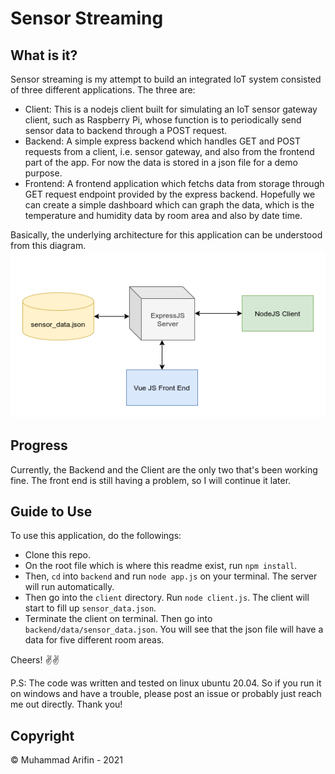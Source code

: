 # Sensor Streaming

## What is it?

Sensor streaming is my attempt to build an integrated IoT system consisted of three different applications. The three are:

- Client: This is a nodejs client built for simulating an IoT sensor gateway client, such as Raspberry Pi, whose function is to periodically send sensor data to backend through a POST request.
- Backend: A simple express backend which handles GET and POST requests from a client, i.e. sensor gateway, and also from the frontend part of the app. For now the data is stored in a json file for a demo purpose.
- Frontend: A frontend application which fetchs data from storage through GET request endpoint provided by the express backend. Hopefully we can create a simple dashboard which can graph the data, which is the temperature and humidity data by room area and also by date time.

Basically, the underlying architecture for this application can be understood from this diagram.
![Basic architecture](/img/system.png)

## Progress

Currently, the Backend and the Client are the only two that's been working fine. The front end is still having a problem, so I will continue it later.

## Guide to Use

To use this application, do the followings:

- Clone this repo.
- On the root file which is where this readme exist, run `npm install`.
- Then, `cd` into `backend` and run `node app.js` on your terminal. The server will run automatically.
- Then go into the `client` directory. Run `node client.js`. The client will start to fill up `sensor_data.json`.
- Terminate the client on terminal. Then go into `backend/data/sensor_data.json`. You will see that the json file will have a data for five different room areas.

Cheers! ✌️✌️

P.S:
The code was written and tested on linux ubuntu 20.04. So if you run it on windows and have a trouble, please post an issue or probably just reach me out directly. Thank you!

## Copyright

&copy; Muhammad Arifin - 2021
